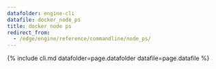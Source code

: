 ```yaml
---
datafolder: engine-cli
datafile: docker_node_ps
title: docker node ps
redirect_from:
  - /edge/engine/reference/commandline/node_ps/
---
```

<!--
Sorry, but the contents of this page are automatically generated from
Docker's source code. If you want to suggest a change to the text that appears
here, you'll need to find the string by searching this repo:

https://github.com/docker/cli
-->
{% include cli.md datafolder=page.datafolder datafile=page.datafile %}
